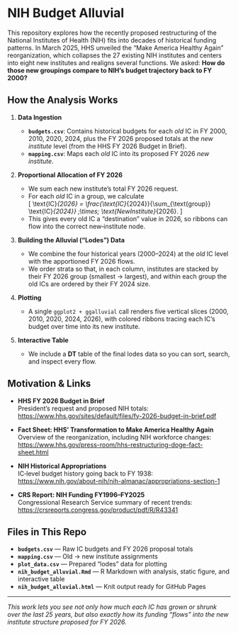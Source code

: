 # NIH Budget Alluvial

This repository explores how the recently proposed restructuring of the National Institutes of Health (NIH) fits into decades of historical funding patterns.  In March 2025, HHS unveiled the “Make America Healthy Again” reorganization, which collapses the 27 existing NIH institutes and centers into eight new institutes and realigns several functions.  We asked: **How do those new groupings compare to NIH’s budget trajectory back to FY 2000?**

## How the Analysis Works

1. **Data Ingestion**  
   - **`budgets.csv`**: Contains historical budgets for each *old* IC in FY 2000, 2010, 2020, 2024, plus the FY 2026 proposed totals at the *new institute* level (from the HHS FY 2026 Budget in Brief).  
   - **`mapping.csv`**: Maps each *old* IC into its proposed FY 2026 *new institute*.

2. **Proportional Allocation of FY 2026**  
   - We sum each new institute’s total FY 2026 request.  
   - For each *old* IC in a group, we calculate  
     \[
       \text{IC}_{2026} = \frac{\text{IC}_{2024}}{\sum_{\text{group}} \text{IC}_{2024}} \;\times\; \text{NewInstitute}_{2026}.
     \]
   - This gives every old IC a “destination” value in 2026, so ribbons can flow into the correct new‐institute node.

3. **Building the Alluvial (“Lodes”) Data**  
   - We combine the four historical years (2000–2024) at the *old* IC level with the apportioned FY 2026 flows.  
   - We order strata so that, in each column, institutes are stacked by their FY 2026 group (smallest → largest), and within each group the old ICs are ordered by their FY 2024 size.

4. **Plotting**  
   - A single `ggplot2 + ggalluvial` call renders five vertical slices (2000, 2010, 2020, 2024, 2026), with colored ribbons tracing each IC’s budget over time into its new institute.

5. **Interactive Table**  
   - We include a **DT** table of the final lodes data so you can sort, search, and inspect every flow.

## Motivation & Links

- **HHS FY 2026 Budget in Brief**  
  President’s request and proposed NIH totals:  
  https://www.hhs.gov/sites/default/files/fy-2026-budget-in-brief.pdf

- **Fact Sheet: HHS’ Transformation to Make America Healthy Again**  
  Overview of the reorganization, including NIH workforce changes:  
  https://www.hhs.gov/press-room/hhs-restructuring-doge-fact-sheet.html

- **NIH Historical Appropriations**  
  IC‐level budget history going back to FY 1938:  
  https://www.nih.gov/about-nih/nih-almanac/appropriations-section-1

- **CRS Report: NIH Funding FY1996–FY2025**  
  Congressional Research Service summary of recent trends:  
  https://crsreports.congress.gov/product/pdf/R/R43341

## Files in This Repo

- **`budgets.csv`** — Raw IC budgets and FY 2026 proposal totals  
- **`mapping.csv`** — Old → new institute assignments  
- **`plot_data.csv`** — Prepared “lodes” data for plotting  
- **`nih_budget_alluvial.Rmd`** — R Markdown with analysis, static figure, and interactive table  
- **`nih_budget_alluvial.html`** — Knit output ready for GitHub Pages

---

*This work lets you see not only how much each IC has grown or shrunk over the last 25 years, but also exactly how its funding “flows” into the new institute structure proposed for FY 2026.*  
